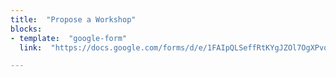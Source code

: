 ```yaml
---
title:  "Propose a Workshop"
blocks:
- template:  "google-form"
  link:  "https://docs.google.com/forms/d/e/1FAIpQLSeffRtKYgJZOl7OgXPvoRWQwDYqtcmAaRjzWO3x-mI0GM4a-A/viewform?embedded=true"

---
```

